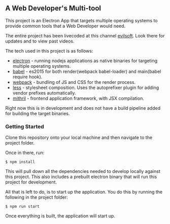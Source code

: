 ## A Web Developer's Multi-tool

This project is an Electron App that targets multiple operating systems to provide common tools that a Web Developer would need.

The entire project has been livecoded at this channel [evilsoft](http://bit.ly/1MeS57v). Look there for updates and to view past videos.

The tech used in this project is as follows:

* [electron](http://electron.atom.io/) - running nodejs applications as native binaries for targeting multiple operating systems.
* [babel](https://babeljs.io/) - es2015 for both render(webpack babel-loader) and main(babel require hook).
* [webpack](https://webpack.github.io/) - bundling of JS and CSS for the render process.
* [less](http://lesscss.org/) - stylesheet composition. Uses the autoprefixer plugin for adding vendor prefixes automatically.
* [mithril](http://mithril.js.org/) - frontend application framework, with JSX compilation.

Right now this is in development and does not have a build pipeline added for building the target binaries.

### Getting Started

Clone this repository onto your local machine and then navigate to the project folder.

Once in there, run:

```
$ npm install
```

This will pull down all the dependencies needed to develop locally against this project. This also includes a prebuilt electron binary that will
run this project for development.

All that is left to do, is to start up the application. You do this by running the following in the project folder:

```
$ npm run start
```

Once everything is built, the application will start up.
